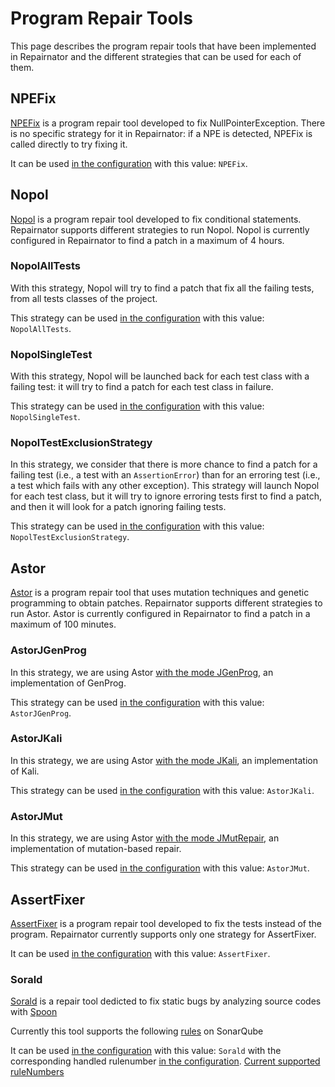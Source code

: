 # Program Repair Tools

This page describes the program repair tools that have been implemented in Repairnator and the different strategies that can be used for each of them.

## NPEFix

[NPEFix](https://github.com/Spirals-Team/npefix) is a program repair tool developed to fix NullPointerException.
There is no specific strategy for it in Repairnator: if a NPE is detected, NPEFix is called directly to try fixing it.

It can be used [in the configuration](repairnator-config.md#REPAIR_TOOLS) with this value: `NPEFix`.

## Nopol

[Nopol](https://github.com/SpoonLabs/nopol) is a program repair tool developed to fix conditional statements.
Repairnator supports different strategies to run Nopol.
Nopol is currently configured in Repairnator to find a patch in a maximum of 4 hours.

### NopolAllTests

With this strategy, Nopol will try to find a patch that fix all the failing tests, from all tests classes of the project.

This strategy can be used [in the configuration](repairnator-config.md#REPAIR_TOOLS) with this value: `NopolAllTests`.

### NopolSingleTest

With this strategy, Nopol will be launched back for each test class with a failing test: it will try to find a patch for each test class in failure.

This strategy can be used [in the configuration](repairnator-config.md#REPAIR_TOOLS) with this value: `NopolSingleTest`.

### NopolTestExclusionStrategy

In this strategy, we consider that there is more chance to find a patch for a failing test (i.e., a test with an `AssertionError`) than for an erroring test (i.e., a test which fails with any other exception).
This strategy will launch Nopol for each test class, but it will try to ignore erroring tests first to find a patch, and then it will look for a patch ignoring failing tests.

This strategy can be used [in the configuration](repairnator-config.md#REPAIR_TOOLS) with this value: `NopolTestExclusionStrategy`.

## Astor

[Astor](https://github.com/SpoonLabs/astor) is a program repair tool that uses mutation techniques and genetic programming to obtain patches.
Repairnator supports different strategies to run Astor.
Astor is currently configured in Repairnator to find a patch in a maximum of 100 minutes.

### AstorJGenProg

In this strategy, we are using Astor [with the mode JGenProg](https://github.com/SpoonLabs/astor#jgenprog), an implementation of GenProg.

This strategy can be used [in the configuration](repairnator-config.md#REPAIR_TOOLS) with this value: `AstorJGenProg`.

### AstorJKali

In this strategy, we are using Astor [with the mode JKali](https://github.com/SpoonLabs/astor#jkali), an implementation of Kali.

This strategy can be used [in the configuration](repairnator-config.md#REPAIR_TOOLS) with this value: `AstorJKali`.

### AstorJMut

In this strategy, we are using Astor [with the mode JMutRepair](https://github.com/SpoonLabs/astor#jmutrepair), an implementation of mutation-based repair.

This strategy can be used [in the configuration](repairnator-config.md#REPAIR_TOOLS) with this value: `AstorJMut`.

## AssertFixer

[AssertFixer](https://github.com/STAMP-project/AssertFixer) is a program repair tool developed to fix the tests instead of the program.
Repairnator currently supports only one strategy for AssertFixer.

It can be used [in the configuration](repairnator-config.md#REPAIR_TOOLS) with this value: `AssertFixer`.

### Sorald
[Sorald](https://github.com/kth-tcs/sonarqube-repair) is a repair tool dedicted to fix static bugs by analyzing source codes with [Spoon](https://github.com/INRIA/spoon) 

Currently this tool supports the following [rules](https://github.com/kth-tcs/sonarqube-repair/blob/master/docs/HANDLED_RULES.md) on SonarQube 

It can be used [in the configuration](repairnator-config.md#REPAIR_TOOLS) with this value: `Sorald` with the corresponding handled rulenumber [in the configuration](repairnator-config.md#REPAIR_TOOLS). [Current supported ruleNumbers](https://github.com/kth-tcs/sonarqube-repair/blob/master/docs/HANDLED_RULES.md)
